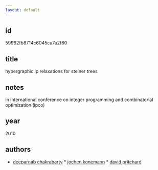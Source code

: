 ```yaml
---
layout: default
---
```


## id

59962fb8714c6045ca7a2f60

## title

hypergraphic lp relaxations for steiner trees

## notes

in international conference on integer programming and combinatorial optimization (ipco)

## year

2010

## authors

 * [deeparnab chakrabarty](/pages/literature/authors/59962ce3714c604495f76f58.html) * [jochen konemann](/pages/literature/authors/59962ce3714c604495f76f59.html) * [david pritchard](/pages/literature/authors/59962ce3714c604495f76f5a.html)